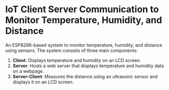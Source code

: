 # IoT Client Server Communication to Monitor Temperature, Humidity, and Distance

An ESP8266-based system to monitor temperature, humidity, and distance using sensors. The system consists of three main components:

1. **Client**: Displays temperature and humidity on an LCD screen.
2. **Server**: Hosts a web server that displays temperature and humidity data on a webpage.
3. **Server-Client**: Measures the distance using an ultrasonic sensor and displays it on an LCD screen.



